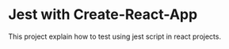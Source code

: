 # Jest with Create-React-App

This project explain how to test using jest script in react projects.

